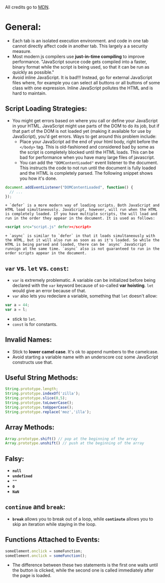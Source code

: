 All credits go to [MDN](https://developer.mozilla.org/en-US/docs/Learn/JavaScript).

# General:
- Each tab is an isolated execution environment. and code in one tab cannot directly affect code in another tab. This largely a a security measure.
- Most modern js compilers use **just-in-time compiling** to improve performance. "JavaScript source code gets compiled into a faster, binary format while the script is being used, so that it can be run as quickly as possible."
- Avoid inline JavaScript. It is bad!!! Instead, go for external JavaScript files where, for example you can select all buttons or all buttons of some class with one expression. Inline JavaScript pollutes the HTML and is hard to maintain.

## Script Loading Strategies:
- You might get errors based on where you call or define your JavaScript in your HTML. JavaScript might use parts of the DOM to do its job, but if that part of the DOM is not loaded yet (making it available for use by JavaScript), you'd get errors. Ways to get around this problem include:
	+ Place your JavaScript ad the end of your html body, right before the `</body>` tag. This is old-fashioned and considered bad by some as the script is completely blocked until the HTML loads. This can be bad for performance when you have many large files of javascript.
	+ You can add the `"DOMContentLoaded"` event listener to the document. This instructs the code to not run until the document is fully loaded and the HTML is completely parsed. The following snippet shows you how it's done. 
```javascript
document.addEventListener("DOMContentLoaded", function() {
  // ... 
});
```
	+ `defer` is a more modern way of loading scripts. Both JavaScript and HTML load simultaneously. JavaScript, however, will run when the HTML is completely loaded. If you have multiple scripts, the will load and run in the order they appear in the document. It is used as follows:

```xml
<script src="script.js" defer></script>
```
	+ `async` is similar to `defer` in that it loads simultaneously with the HTML, but it will also run as soon as as it's loaded. So while the HTML is being parsed and loaded, there can be `async` JavaScript runnign at the same time. `async` also is not guaranteed to run in the order scripts appear in the document.

## `var` vs. `let` vs. `const`:
- `var` is extremely problematic. A variable can be initialized before being declared with the `var` keyword because of so-called **var hoisting**. `let` would give an error because of that.
- `var` also lets you redeclare a variable, something that `let` doesn't allow:
```javascript
var a = 44;
var a = l;
```
- stick to `let`.
- `const` is for constants.

## Invalid Names:
- Stick to **lower camel case**. It's ok to append numbers to the camelcase.
- Avoid starting a variable name with an underscore coz some JavaScript constructs use that.

## Useful String Methods:
```javascript
String.prototype.length;
String.prototype.indexOf('zilla');
String.prototype.slice(0,5);
String.prototype.toLowerCase();
String.prototype.toUpperCase();
String.prototype.replace('moz','illa');
```

## Array Methods:
```javascript
Array.prototype.shift() // pop at the beginning of the array
Array.prototype.unshift() // push at the beginning of the array
```

## Falsy:
- **`null`**
- **`undefined`**
- **`""`**
- **`0`**
- **`NaN`**

## `continue` and `break`:
- **`break`** allows you to break out of a loop, while **`continute`** allows you to skip an iteration while staying in the loop.

## Functions Attached to Events:
```javascript
someElement.onclick = someFunction;
someElement.onclick = someFunction();
```
- The difference between these two statements is the first one waits until the button is clicked, while the second one is called immediately after the page is loaded.





